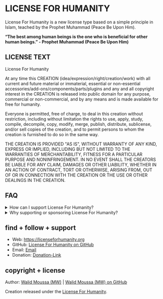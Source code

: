# LICENSE FOR HUMANITY

License For Humanity is a new license type based on a simple principle in Islam, teached by the Prophet Muhammad (Peace Be Upon Him).

**“The best among human beings is the one who is beneficial for other human beings.” - Prophet Muhammad (Peace Be Upon Him)**

## LICENSE TEXT

License For Humanity

At any time this CREATION (idea/expression/right/creation/work) with all current and future material or immaterial, essential or non-essential accessories/add-ons/components/parts/plugins and any and all copyright interest in the CREATION is released into public domain for any purpose, commercial or non-commercial, and by any means and is made available for free for humanity.

Everyone is permitted, free of charge, to deal in this creation without restriction, including without limitation the rights to use, apply, study, compile, decompile, copy, modify, merge, publish, distribute, sublicense, and/or sell copies of the creation, and to permit persons to whom the creation is furnished to do so in the same way.

THE CREATION IS PROVIDED "AS IS", WITHOUT WARRANTY OF ANY KIND, EXPRESS OR IMPLIED, INCLUDING BUT NOT LIMITED TO THE WARRANTIES OF MERCHANTABILITY, FITNESS FOR A PARTICULAR PURPOSE AND NONINFRINGEMENT. IN NO EVENT SHALL THE CREATORS BE LIABLE FOR ANY CLAIM, DAMAGES OR OTHER LIABILITY, WHETHER IN AN ACTION OF CONTRACT, TORT OR OTHERWISE, ARISING FROM, OUT OF OR IN CONNECTION WITH THE CREATION OR THE USE OR OTHER DEALINGS IN THE CREATION.

## FAQ
<details>
    <summary>How can I support License For Humanity?</summary>
    <p>You are welcome. You can provide support in different ways:</p>
    <ul>
        <li>Create and release projects under the License For Humanity</li>
        <li>Encourage others to create and release projects under the License For Humanity</li>
        <li>Become a Sponsor and donate, if you use License For Humanity or if you think, that License For Humanity is useful.</li>
    </ul>
</details>

<details>
    <summary>Why supporting or sponsoring License For Humanity?</summary>
    <p>License For Humanity is a project of <a href="https://walid-moussa.de" target="_blank">Walid Moussa (MW)</a> under the <a href="https://github.com/mw-it/licenseforhumanity/blob/main/LICENSE.md" target="_blank">License For Humanity</a>.</p>
    <p>MW provides a lot of software and utilities as freeware for the web without requiring the users to pay any fee.</p>
    <p>However, maintaining the web site, updating the existing utilities and releasing new utilities require to invest a fair amount of time and also money (especially for hosting).</p>
    <p>Do you use License For Humanity or do you find License For Humanity useful?</p>
    <p>Make your decision. <a href="https://donate.stripe.com/dR67tKff29ht3Cg145" target="_blank">With your donation you support the development of License For Humanity and other useful free creations/projects/software/utilities.</a></p>
    <p>I greatly appreciate your support!</p>
    <p>Kind regards</p>
    <p><a href="https://github.com/mw-it" target="_blank">Walid Moussa (MW)</a></p>
</details>

## find + follow + support
+ Web: <a href="https://licenseforhumanity.org" target="_blank">https://licenseforhumanity.org</a>
+ GitHub: <a href="https://github.com/mw-it/licenseforhumanity" target="_blank">License For Humanity on GitHub</a>
+ Email: <a href="mailto:mail@licenseforhumanity.org" target="_blank">Email</a>
+ Donation: <a href="https://donate.stripe.com/8wM15m2sg1P16Os146" target="_blank">Donation-Link</a>

## copyright + license
Author: <a href="https://walid-moussa.de" target="_blank">Walid Moussa (MW)</a> | <a href="https://github.com/mw-it" target="_blank">Walid Moussa (MW) on GitHub</a>

Creation released under the <a href="https://github.com/mw-it/licenseforhumanity/blob/main/LICENSE.md" target="_blank">License For Humanity</a>.
